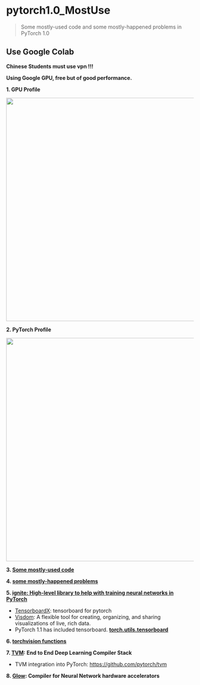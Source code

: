 # pytorch1.0_MostUse
> Some mostly-used code and some mostly-happened problems in PyTorch 1.0

## Use Google Colab
  
**Chinese Students must use vpn !!!**
  
**Using Google GPU, free but of good performance.**
  
**1. GPU Profile**  
<p>
  <img src="https://github.com/lcylmhlcy/pytorch1.0_MostUse/raw/master/img/1.png" width=600>
</p>
  
**2. PyTorch Profile**  
<p>
  <img src="https://github.com/lcylmhlcy/pytorch1.0_MostUse/raw/master/img/2.png" width=600>
</p>
  
**3. [Some mostly-used code](https://github.com/lcylmhlcy/pytorch1.0_MostUse/blob/master/pytorch1_0_.ipynb)**
  
**4. [some mostly-happened problems](https://github.com/lcylmhlcy/pytorch1.0_MostUse/blob/master/some_problems.md)**
  
**5. [ignite: High-level library to help with training neural networks in PyTorch](https://github.com/lcylmhlcy/pytorch1.0_MostUse/tree/master/ignite)**
- [TensorboardX](https://github.com/lanpa/tensorboardX): tensorboard for pytorch
- [Visdom](https://github.com/facebookresearch/visdom): A flexible tool for creating, organizing, and sharing visualizations of live, rich data. 
- PyTorch 1.1 has included tensorboard. **[torch.utils.tensorboard](https://pytorch.org/docs/stable/tensorboard.html)**
  
**6. [torchvision functions](https://github.com/lcylmhlcy/pytorch1.0_MostUse/blob/master/torchvision.md)**  
  
**7. [TVM](https://github.com/dmlc/tvm): End to End Deep Learning Compiler Stack**  
- TVM integration into PyTorch: https://github.com/pytorch/tvm  
  
**8. [Glow](https://github.com/pytorch/glow): Compiler for Neural Network hardware accelerators**  
